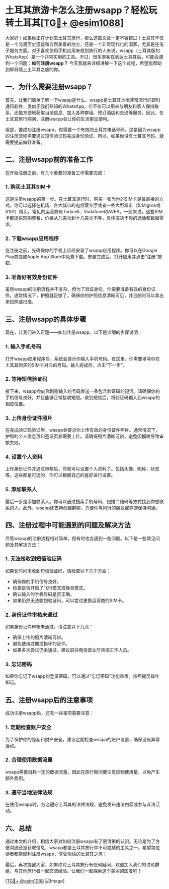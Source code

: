 # 土耳其旅游卡怎么注册wsapp？轻松玩转土耳其[[TG💪+ @esim1088](https://t.me/s/esim1088)]

大家好！如果你正在计划去土耳其旅行，那么这篇文章一定不容错过！土耳其不仅是一个充满历史遗迹和自然美景的地方，还是一个非常现代化的国家，尤其是在电子服务方面。对于喜欢使用手机应用来规划旅行的人来说，wsapp（土耳其版的WhatsApp）是一个非常实用的工具。不过，很多游客在到达土耳其后，可能会遇到一个问题：**如何注册wsapp？** 今天我就来详细讲解一下这个过程，希望能帮助到即将踏上土耳其之旅的你。

## 一、为什么需要注册wsapp？

首先，让我们简单了解一下wsapp是什么。wsapp是土耳其本地非常流行的即时通讯软件，类似于我们熟知的WhatsApp。它不仅可以用来与朋友和家人保持联系，还能方便地获取当地信息、加入各种群组、预订酒店和交通等服务。因此，在土耳其旅行期间，注册wsapp会让你的生活更加便利。

但是，要成功注册wsapp，你需要一个有效的土耳其电话号码。这是因为wsapp的注册流程需要通过短信验证码完成身份验证。所以，如果你没有土耳其号码，就需要提前做好准备。

## 二、注册wsapp前的准备工作

在开始注册之前，有几个重要的准备工作需要完成：

### 1. **购买土耳其SIM卡**
这是注册wsapp的第一步。在土耳其旅行时，购买一张当地的SIM卡是最直接的方式。你可以选择在机场、各大城市的电信营业厅或者一些大型超市（如Migros或A101）购买。常见的运营商有Turkcell、Vodafone和AVEA。一般来说，这些SIM卡都提供短期套餐，价格从几美元到十几美元不等，具体取决于你的通话和数据需求。

### 2. **下载wsapp应用程序**
在注册之前，先确保你的手机上已经安装了wsapp应用程序。你可以在Google Play商店或Apple App Store中免费下载。安装完成后，打开应用并点击“注册”按钮。

### 3. **准备好有效身份证件**
虽然wsapp的注册流程并不复杂，但为了验证身份，你需要准备有效的身份证件。通常情况下，护照就足够了。确保你的护照信息清晰可见，并且随时可以拿出来拍照或扫描。

## 三、注册wsapp的具体步骤

现在，让我们进入正题——如何注册wsapp。以下是详细的步骤说明：

### 1. **输入手机号码**
打开wsapp应用程序后，系统会提示你输入手机号码。在这里，你需要填写你在土耳其购买的SIM卡对应的号码。输入完成后，点击“下一步”。

### 2. **等待短信验证码**
接下来，wsapp会向你刚刚输入的号码发送一条包含验证码的短信。请确保你的手机信号良好，并且能够正常接收短信。收到短信后，将验证码输入到wsapp的相应位置。

### 3. **上传身份证件照片**
在完成验证码验证后，wsapp会要求你上传有效的身份证件照片。通常情况下，护照的个人信息页和签证页都需要上传。请确保照片清晰可辨，避免因模糊导致审核失败。

### 4. **设置个人资料**
上传身份证件并通过审核后，你就可以设置个人资料了。包括头像、昵称、状态等。这些都是可选的，你可以根据自己的喜好进行设置。

### 5. **添加联系人**
最后一步是添加联系人。你可以通过搜索手机号码、扫描二维码等方式找到你想联系的人。此外，wsapp还支持创建群聊，方便你与同行的朋友或导游保持沟通。

## 四、注册过程中可能遇到的问题及解决方法

尽管wsapp的注册流程相对简单，但有时也会遇到一些问题。以下是一些常见问题及其解决方法：

### 1. **无法接收到短信验证码**
如果长时间未收到短信验证码，请检查以下几个方面：
- 确保你的手机信号良好。
- 检查是否开启了飞行模式或静音模式。
- 确认输入的手机号码是否正确。
- 如果仍然无法收到验证码，可以尝试更换运营商的SIM卡。

### 2. **身份证件审核未通过**
如果身份证件审核未通过，请注意以下几点：
- 确保上传的照片清晰可辨。
- 避免使用过期或损坏的证件。
- 如果多次尝试仍未通过，建议前往电信营业厅咨询工作人员。

### 3. **忘记密码**
如果你忘记了wsapp的登录密码，可以通过“忘记密码”功能重置。按照提示操作即可。

## 五、注册wsapp后的注意事项

成功注册wsapp后，还有一些事项需要注意：

### 1. **定期检查账户安全**
为了保护你的隐私和财产安全，建议定期检查wsapp的账户设置，确保没有异常活动。

### 2. **合理使用数据流量**
wsapp需要消耗一定的数据流量，因此在旅行期间要注意控制使用量，以免产生额外费用。

### 3. **遵守当地法律法规**
在使用wsapp时，务必遵守土耳其的法律法规，避免发布违法内容或参与非法活动。

## 六、总结

通过本文的介绍，相信大家对如何注册wsapp有了更清晰的认识。无论是为了方便沟通还是获取信息，wsapp都是土耳其旅行中不可或缺的工具之一。希望每位读者都能顺利注册wsapp，享受愉快的土耳其之旅！

最后，再次提醒大家，如果你对土耳其旅行有任何疑问，欢迎加入我们的讨论群组，与其他旅行者一起交流经验。让我们一起探索这个美丽的国度吧！

[[TG💪+ @esim1088](https://t.me/s/esim1088) ![Image](https://i.postimg.cc/4NQfJmqS/Snipaste-2025-05-13-00-14-12.png)]